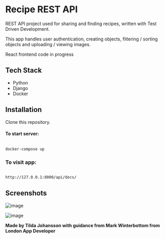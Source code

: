 # Recipe REST API

REST API project used for sharing and finding recipes, written with Test Driven Development.

This app handles user authentication, creating objects, filtering / sorting objects and uploading / viewing images.

React frontend code in progress


## Tech Stack

+ Python
+ Django
+ Docker


## Installation

Clone this repository.

#### To start server:

```bash

docker-compose up

```

### To visit app:

```bash

http://127.0.0.1:8000/api/docs/

```


## Screenshots

![image](https://user-images.githubusercontent.com/130234732/282883383-b6641b2b-7182-473c-88fc-1be953728447.png)

![image](https://user-images.githubusercontent.com/130234732/282883803-9e14b795-7442-4018-8d26-32b030f50dc5.png)


**Made by Tilda Johansson with guidance from Mark Winterbottom from London App Developer**

